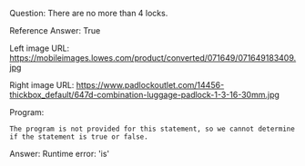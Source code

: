 Question: There are no more than 4 locks.

Reference Answer: True

Left image URL: https://mobileimages.lowes.com/product/converted/071649/071649183409.jpg

Right image URL: https://www.padlockoutlet.com/14456-thickbox_default/647d-combination-luggage-padlock-1-3-16-30mm.jpg

Program:

```
The program is not provided for this statement, so we cannot determine if the statement is true or false.
```
Answer: Runtime error: 'is'

